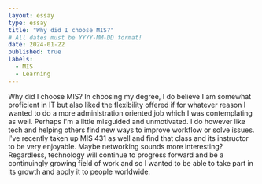 ```yaml
---
layout: essay
type: essay
title: "Why did I choose MIS?"
# All dates must be YYYY-MM-DD format!
date: 2024-01-22
published: true
labels:
  - MIS
  - Learning
---
```


Why did I choose MIS? In choosing my degree, I do believe I am somewhat proficient in IT but also liked the flexibility offered if for whatever reason I wanted to do a more administration oriented job which I was contemplating as well. Perhaps I'm a little misguided and unmotivated. I do however like tech and helping others find new ways to improve workflow or solve issues. I've recently taken up MIS 431 as well and find that class and its instructor to be very enjoyable. Maybe networking sounds more interesting? Regardless, technology will continue to progress forward and be a continuingly growing field of work and so I wanted to be able to take part in its growth and apply it to people worldwide.

